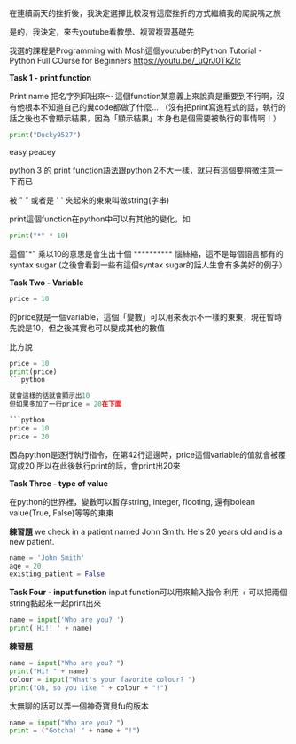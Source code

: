 在連續兩天的挫折後，我決定選擇比較沒有這麼挫折的方式繼續我的爬說嘴之旅

是的，我決定，來去youtube看教學、複習複習基礎先

我選的課程是Programming with Mosh這個youtuber的Python Tutorial - Python Full COurse for Beginners
https://youtu.be/_uQrJ0TkZlc



**Task 1 - print function**

Print name
把名字列印出來～
這個function某意義上來說真是重要到不行啊，沒有他根本不知道自己的糞code都做了什麼...
（沒有把print寫進程式的話，執行的話之後也不會顯示結果，因為「顯示結果」本身也是個需要被執行的事情啊！）

```python
print("Ducky9527")
```

easy peacey

python 3 的 print function語法跟python 2不大一樣，就只有這個要稍微注意一下而已

被 " " 或者是 ' ' 夾起來的東東叫做string(字串)

print這個function在python中可以有其他的變化，如

```python
print("*" * 10)
```

這個"*" 乘以10的意思是會生出十個 **********
惱絲縮，這不是每個語言都有的syntax sugar (之後會看到一些有這個syntax sugar的話人生會有多美好的例子）



**Task Two - Variable**

```python
price = 10
```

的price就是一個variable，這個「變數」可以用來表示不一樣的東東，現在暫時先說是10，但之後其實也可以變成其他的數值

比方說
```python
price = 10
print(price)
```python

就會這樣的話就會顯示出10
但如果多加了一行price = 20在下面

```python
price = 10
price = 20
```
因為python是逐行執行指令，在第42行這邊時，price這個variable的值就會被覆寫成20
所以在此後執行print的話，會print出20來


**Task Three - type of value**

在python的世界裡，變數可以暫存string, integer, flooting, 還有bolean value(True, False)等等的東東


**練習題**
we check in a patient named John Smith.
He's 20 years old and is a new patient.
```python
name = 'John Smith'
age = 20
existing_patient = False
```

**Task Four - input function**
input function可以用來輸入指令
利用 + 可以把兩個string黏起來一起print出來

```python
name = input('Who are you? ')
print('Hi!! ' + name)
```

**練習題**
```python
name = input("Who are you? ")
print("Hi! " + name)
colour = input("What's your favorite colour? ")
print("Oh, so you like " + colour + "!")
```

太無聊的話可以弄一個神奇寶貝fu的版本

```python
name = input("Who are you? ")
print = ("Gotcha! " + name + "!")
```

